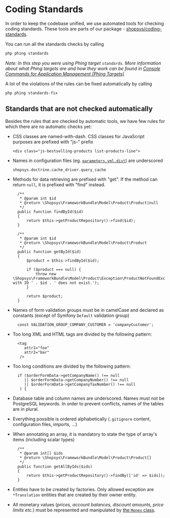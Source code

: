 # Coding Standards

In order to keep the codebase unified, we use automated tools for checking coding standards. These tools are parts of our package -
[shopsys/coding-standards](https://github.com/shopsys/coding-standards/).

You can run all the standards checks by calling
``` sh
php phing standards
```

*Note: In this step you were using Phing target `standards`.
More information about what Phing targets are and how they work can be found in [Console Commands for Application Management (Phing Targets)](../introduction/console-commands-for-application-management-phing-targets.md)*

A lot of the violations of the rules can be fixed automatically by calling
``` sh
php phing standards-fix
```

## Standards that are not checked automatically
Besides the rules that are checked by automatic tools, we have few rules for which there are no automatic checks yet:

- CSS classes are named-with-dash. CSS classes for JavaScript purposes are prefixed with "js-" prefix
    ```
    <div class="js-bestselling-products list-products-line">
    ```

- Names in configuration files (eg. [`parameters.yml.dist`](https://github.com/shopsys/project-base/blob/7.3/app/config/parameters.yml.dist)) are underscored
    ```
    shopsys.doctrine.cache_driver.query_cache
    ```

- Methods for data retrieving are prefixed with "get". If the method can return `null`, it is prefixed with "find" instead.
    <!-- language: lang-php -->

        /**
         * @param int $id
         * @return \Shopsys\FrameworkBundle\Model\Product\Product|null
         */
        public function findById($id)
        {
            return $this->getProductRepository()->find($id);
        }

        /**
         * @param int $id
         * @return \Shopsys\FrameworkBundle\Model\Product\Product
         */
        public function getById($id)
        {
            $product = $this->findById($id);

            if ($product === null) {
                throw new \Shopsys\FrameworkBundle\Model\Product\Exception\ProductNotFoundException('Product with ID ' . $id . ' does not exist.');
            }

            return $product;
        }

- Names of form validation groups must be in camelCase and declared as constants (except of Symfony `Default` validation group)
    <!-- language: lang-php -->

        const VALIDATION_GROUP_COMPANY_CUSTOMER = 'companyCustomer';

- Too long XML and HTML tags are divided by the following pattern:
    <!-- language: lang-xml -->

        <tag
           attr1="foo"
           attr2="bar"
         />

- Too long conditions are divided by the following pattern:
    <!-- language: lang-php -->

        if ($orderFormData->getCompanyName() !== null
           || $orderFormData->getCompanyNumber() !== null
           || $orderFormData->getCompanyTaxNumber() !== null
         ) {

- Database table and column names are underscored. Names must not be PostgreSQL keywords. In order to prevent conflicts, names of the tables are in plural.
- Everything possible is ordered alphabetically (`.gitignore` content, configuration files, imports, ...)
- When annotating an array, it is mandatory to state the type of array's items (including scalar types)
    <!-- language: lang-php -->

        /**
         * @param int[] $ids
         * @return \Shopsys\FrameworkBundle\Model\Product\Product[]
         */
        public function getAllByIds($ids)
        {
            return $this->getProductRepository()->findBy(['id' => $ids]);
        }

- Entities have to be created by factories. Only allowed exception are `*Translation` entities that are created by their owner entity.
- All monetary values (*prices, account balances, discount amounts, price limits etc.*) must be represented and manipulated by [the `Money` class](../model/how-to-work-with-money.md).
